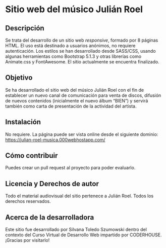 # **Sitio web del músico Julián Roel**

## **Descripción**
Se trata del desarrollo de un sitio web _responsive_, formado por 8 páginas HTML. El uso está destinado a usuarios anónimos, no requiere autenticación. Los estilos se han desarrollado desde SASS/CSS, usando algunas herramientas como Bootstrap 5.1.3 y otras librerías como Animate.css y FontAwesome. El sitio actualmente se encuentra finalizado.

## **Objetivo**
Se ha desarrollado el sitio web del músico Julián Roel con el fin de establecer un nuevo canal de comunicación para venta de discos, difusión de nuevos contenidos (inicialmente el nuevo álbum “BIEN”) y servirá también como carta de presentación de la actividad del artista. 

## **Instalación**
No requiere. La página puede ser vista online desde el siguiente dominio: https://julian-roel-musica.000webhostapp.com/

## **Cómo contribuir**
Puedes crear un pull request al proyecto para poder evaluarlo.

## **Licencia y Derechos de autor**
Todo el material audiovisual del sitio pertenece a Julián Roel. Todos los derechos reservados.

## **Acerca de la desarrolladora**
Este sitio fue desarrollado por Silvana Toledo Szumowski dentro del contexto del Curso Virtual de Desarrollo Web impartido por CODERHOUSE. ¡Gracias por visitarlo!